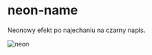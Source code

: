 # neon-name

Neonowy efekt po najechaniu na czarny napis.

![neon](https://github.com/korseb/neon-name/assets/132987126/884ad511-d5ab-443d-8f2e-1bf47715e482)
